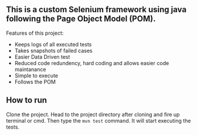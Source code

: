 ## This is a custom Selenium framework using java following the Page Object Model (POM). ##

Features of this project: 
- Keeps logs of all executed tests
- Takes snapshots of failed cases
- Easier Data Driven test
- Reduced code redundency, hard coding and allows easier code maintanance
- Simple to execute 
- Follows the POM 

## How to run ##

Clone the project. Head to the project directory after cloning and fire up terminal or cmd. Then type the `mvn test` command. It will start executing the tests.  
